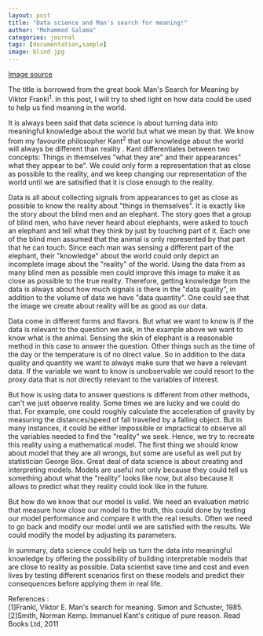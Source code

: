 ```yaml
---
layout: post
title: "Data science and Man's search for meaning!"
author: "Mohammed Salama"
categories: journal
tags: [documentation,sample]
image: blind.jpg
---
```


[Image source](https://www.researchgate.net/publication/50392294_Re-thinking_Enrolment_in_Identity_Card_Schemes/figures)

The title is borrowed from the great book Man's Search for Meaning by Viktor Frankl<sup>1</sup>. In this post, I will try to shed light on how data could be used to help us find meaning in the world.

It is always been said that data science is about turning data into meaningful knowledge about the world but what we mean by that. We know from my favourite philosopher Kant<sup>2</sup> that our knowledge about the world will always be different than reality . Kant differentiates between two concepts: Things in themselves "what they are" and their appearances" what they appear to be". We could only form a representation that as close as possible to the reality, and we keep changing our representation of the world until we are satisified that it is close enough to the reality.

Data is all about collecting signals from appearances to get as close as possible to know the reality about "things in themselves". It is exactly like the story about the blind men and an elephant. The story goes that a group of blind men, who have never heard about elephants, were asked to touch an elephant and tell what they think by just by touching part of it. Each one of the blind men assumed that the animal is only represented by that part that he can touch. Since each man was sensing a different part of the elephant, their "knowledge" about the world could only depict an incomplete image about the "reality" of the world. Using the data from as many blind men as possible men could improve this image to make it as close as possible to the true reality. Therefore, getting knowledge from the data is always about how much signals is there in the "data quality", in addition to the volume of data we have "data quantity". One could see that the image we create about reality will be as good as our data. 

Data come in different forms and flavors. But what we want to know is if the data is relevant to the question we ask, in the example above we want to know what is the animal. Sensing the skin of elephant is a reasonable method in this case to answer the question. Other things such as the time of the day or the temperature is of no direct value. So in addition to the data quality and quantity we want to always make sure that we have a relevant data. If the variable we want to know is unobservable we could resort to the proxy data that is not directly relevant to the variables of interest.

But how is using data to answer questions is different from other methods, can't we just observe reality. Some times we are lucky and we could do that. For example, one could roughly calculate the acceleration of gravity by measuring the distances/speed of fall travelled by a falling object. But in many instances, it could be either impossible or impractical to observe all the variables needed to find the "reality" we seek. Hence, we try to recreate this reality using a mathematical model. The first thing we should know about model that they are all wrongs, but some are useful as well put by statistician George Box. Great deal of data science is about creating and interpreting models. Models are useful not only because they could tell us something about what the "reality" looks like now, but also because it allows to predict what they reality could look like in the future. 

But how do we know that our model is valid. We need an evaluation metric that measure how close our model to the truth, this could done by testing our model performance and compare it with the real results. Often we need to go back and modify our model until we are satisfied with the results. We could modify the model by adjusting its parameters.

In summary, data science could help us turn the data into meaningful knowledge by offering the possibility of building interpretable models that are close to reality as possible. Data scientist save time and cost and even lives by testing different scenarios first on these models and predict their consequences before applying them in real life.

References :
<br>
[1]Frankl, Viktor E. Man's search for meaning. Simon and Schuster, 1985.
[2]Smith, Norman Kemp. Immanuel Kant's critique of pure reason. Read Books Ltd, 2011

